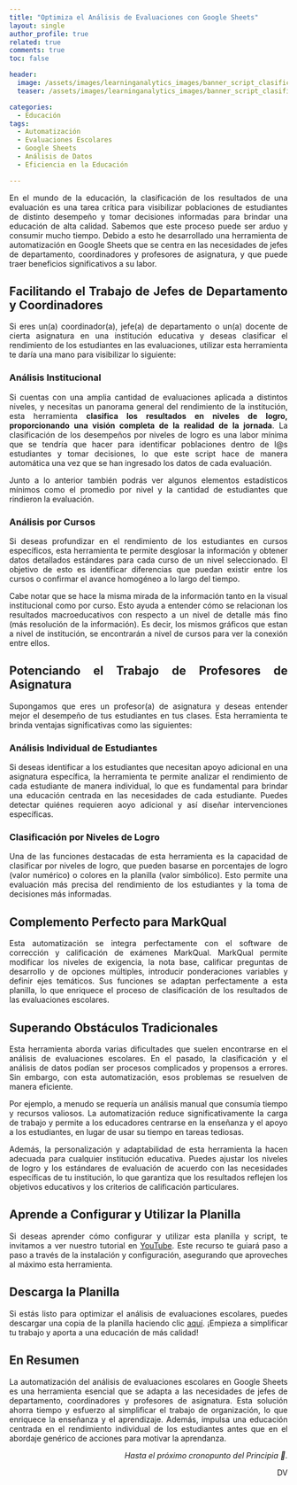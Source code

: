 ```yaml
---
title: "Optimiza el Análisis de Evaluaciones con Google Sheets"
layout: single
author_profile: true
related: true
comments: true
toc: false

header:
  image: /assets/images/learninganalytics_images/banner_script_clasificacion_1.png
  teaser: /assets/images/learninganalytics_images/banner_script_clasificacion_1.png

categories:
  - Educación
tags:
  - Automatización
  - Evaluaciones Escolares
  - Google Sheets
  - Análisis de Datos
  - Eficiencia en la Educación

---
```

<div align="justify" markdown="1">
En el mundo de la educación, la clasificación de los resultados de una evaluación es una tarea crítica para visibilizar poblaciones de estudiantes de distinto desempeño y tomar decisiones informadas para brindar una educación de alta calidad. Sabemos que este proceso puede ser arduo y consumir mucho tiempo. Debido a esto he desarrollado una herramienta de automatización en Google Sheets que se centra en las necesidades de jefes de departamento, coordinadores y profesores de asignatura, y que puede traer beneficios significativos a su labor.

## Facilitando el Trabajo de Jefes de Departamento y Coordinadores

Si eres un(a) coordinador(a), jefe(a) de departamento o un(a) docente de cierta asignatura en una institución educativa y deseas clasificar el rendimiento de los estudiantes en las evaluaciones, utilizar esta herramienta te daría una mano para visibilizar lo siguiente:

### Análisis Institucional

Si cuentas con una amplia cantidad de evaluaciones aplicada a distintos niveles, y necesitas un panorama general del rendimiento de la institución, esta herramienta **clasifica los resultados en niveles de logro, proporcionando una visión completa de la realidad de la jornada**. La clasificación de los desempeños por niveles de logro es una labor mínima que se tendría que hacer para identificar poblaciones dentro de l@s estudiantes y tomar decisiones, lo que este script hace de manera automática una vez que se han ingresado los datos de cada evaluación.

Junto a lo anterior también podrás ver algunos elementos estadísticos mínimos como el promedio por nivel y la cantidad de estudiantes que rindieron la evaluación. 

### Análisis por Cursos

Si deseas profundizar en el rendimiento de los estudiantes en cursos específicos, esta herramienta te permite desglosar la información y obtener datos detallados estándares para cada curso de un nivel seleccionado. El objetivo de esto es identificar diferencias que puedan existir entre los cursos o confirmar el avance homogéneo a lo largo del tiempo.

Cabe notar que se hace la misma mirada de la información tanto en la visual institucional como por curso. Esto ayuda a entender cómo se relacionan los resultados macroeducativos con respecto a un nivel de detalle más fino (más resolución de la información). Es decir, los mismos gráficos que estan a nivel de institución, se encontrarán a nivel de cursos para ver la conexión entre ellos.

## Potenciando el Trabajo de Profesores de Asignatura

Supongamos que eres un profesor(a) de asignatura y deseas entender mejor el desempeño de tus estudiantes en tus clases. Esta herramienta te brinda ventajas significativas como las siguientes:

### Análisis Individual de Estudiantes

Si deseas identificar a los estudiantes que necesitan apoyo adicional en una asignatura específica, la herramienta te permite analizar el rendimiento de cada estudiante de manera individual, lo que es fundamental para brindar una educación centrada en las necesidades de cada estudiante. Puedes detectar quiénes requieren aoyo adicional y así diseñar intervenciones específicas.

### Clasificación por Niveles de Logro

Una de las funciones destacadas de esta herramienta es la capacidad de clasificar por niveles de logro, que pueden basarse en porcentajes de logro (valor numérico) o colores en la planilla (valor simbólico). Esto permite una evaluación más precisa del rendimiento de los estudiantes y la toma de decisiones más informadas.

## Complemento Perfecto para MarkQual

Esta automatización se integra perfectamente con el software de corrección y calificación de exámenes MarkQual. MarkQual permite modificar los niveles de exigencia, la nota base, calificar preguntas de desarrollo y de opciones múltiples, introducir ponderaciones variables y definir ejes temáticos. Sus funciones se adaptan perfectamente a esta planilla, lo que enriquece el proceso de clasificación de los resultados de las evaluaciones escolares.

## Superando Obstáculos Tradicionales

Esta herramienta aborda varias dificultades que suelen encontrarse en el análisis de evaluaciones escolares. En el pasado, la clasificación y el análisis de datos podían ser procesos complicados y propensos a errores. Sin embargo, con esta automatización, esos problemas se resuelven de manera eficiente.

Por ejemplo, a menudo se requería un análisis manual que consumía tiempo y recursos valiosos. La automatización reduce significativamente la carga de trabajo y permite a los educadores centrarse en la enseñanza y el apoyo a los estudiantes, en lugar de usar su tiempo en tareas tediosas.

Además, la personalización y adaptabilidad de esta herramienta la hacen adecuada para cualquier institución educativa. Puedes ajustar los niveles de logro y los estándares de evaluación de acuerdo con las necesidades específicas de tu institución, lo que garantiza que los resultados reflejen los objetivos educativos y los criterios de calificación particulares.

## Aprende a Configurar y Utilizar la Planilla

Si deseas aprender cómo configurar y utilizar esta planilla y script, te invitamos a ver nuestro tutorial en [YouTube](https://www.youtube.com/channel/UCE9a5RZRjCwvyFlg2ORG1HA). Este recurso te guiará paso a paso a través de la instalación y configuración, asegurando que aproveches al máximo esta herramienta.

## Descarga la Planilla

Si estás listo para optimizar el análisis de evaluaciones escolares, puedes descargar una copia de la planilla haciendo clic [aquí](https://tu-enlace-de-descarga.com). ¡Empieza a simplificar tu trabajo y aporta a una educación de más calidad!

## En Resumen

La automatización del análisis de evaluaciones escolares en Google Sheets es una herramienta esencial que se adapta a las necesidades de jefes de departamento, coordinadores y profesores de asignatura. Esta solución ahorra tiempo y esfuerzo al simplificar el trabajo de organización, lo que enriquece la enseñanza y el aprendizaje. Además, impulsa una educación centrada en el rendimiento individual de los estudiantes antes que en el abordaje genérico de acciones para motivar la aprendanza.

</div>

<div align="right" markdown="1">

_Hasta el próximo cronopunto del Principia 🥚._

DV

</div>
